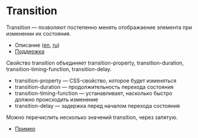 # Transition

Transition — позволяют постепенно менять отображаение элемента при изменении их состояния.

- Описание ([en](http://www.w3schools.com/css/css3_transitions.asp), [ru](http://htmlbook.ru/css/transition))
- [Поддержка](http://caniuse.com/#feat=css-transitions)

Свойство transition объединяет transition-property, transition-duration, transition-timing-function, transition-delay.

- transition-property — CSS-свойство, которое будет изменяться
- transition-duration — продолжительность перехода состояния
- transition-timing-function — устанавливает, насколько быстро должно происходить изменение
- transition-delay — задержка перед началом перехода состояния

Можно перечислить несколько значений transition, через запятую.

- [Пример](index.html)
